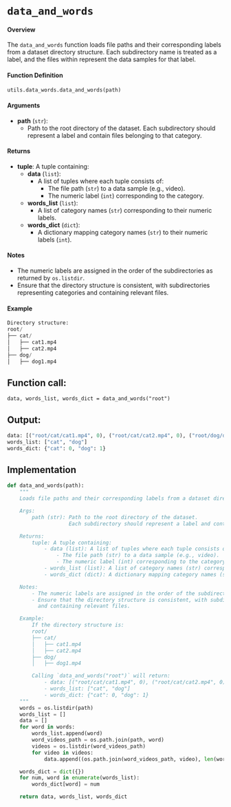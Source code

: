 # `data_and_words`

#### Overview
The `data_and_words` function loads file paths and their corresponding labels from a dataset directory structure. Each subdirectory name is treated as a label, and the files within represent the data samples for that label.

#### Function Definition
```python
utils.data_words.data_and_words(path)
```

#### Arguments
- **path** (`str`):
  - Path to the root directory of the dataset. Each subdirectory should represent a label and contain files belonging to that category.

#### Returns
- **tuple**: A tuple containing:
  - **data** (`list`):
    - A list of tuples where each tuple consists of:
      - The file path (`str`) to a data sample (e.g., video).
      - The numeric label (`int`) corresponding to the category.
  - **words_list** (`list`):
    - A list of category names (`str`) corresponding to their numeric labels.
  - **words_dict** (`dict`):
    - A dictionary mapping category names (`str`) to their numeric labels (`int`).

#### Notes
- The numeric labels are assigned in the order of the subdirectories as returned by `os.listdir`.
- Ensure that the directory structure is consistent, with subdirectories representing categories and containing relevant files.

#### Example
```python
Directory structure:
root/
├── cat/
│   ├── cat1.mp4
│   ├── cat2.mp4
├── dog/
│   ├── dog1.mp4
```

## Function call:
```
data, words_list, words_dict = data_and_words("root")
```
## Output:
```python
data: [("root/cat/cat1.mp4", 0), ("root/cat/cat2.mp4", 0), ("root/dog/dog1.mp4", 1)]
words_list: ["cat", "dog"]
words_dict: {"cat": 0, "dog": 1}
```

## Implementation
```python
def data_and_words(path):
    """
    Loads file paths and their corresponding labels from a dataset directory structure.

    Args:
        path (str): Path to the root directory of the dataset. 
                    Each subdirectory should represent a label and contain files belonging to that category.

    Returns:
        tuple: A tuple containing:
            - data (list): A list of tuples where each tuple consists of:
                - The file path (str) to a data sample (e.g., video).
                - The numeric label (int) corresponding to the category.
            - words_list (list): A list of category names (str) corresponding to their numeric labels.
            - words_dict (dict): A dictionary mapping category names (str) to their numeric labels (int).

    Notes:
        - The numeric labels are assigned in the order of the subdirectories as returned by `os.listdir`.
        - Ensure that the directory structure is consistent, with subdirectories representing categories
          and containing relevant files.

    Example:
        If the directory structure is:
        root/
        ├── cat/
        │   ├── cat1.mp4
        │   ├── cat2.mp4
        ├── dog/
        │   ├── dog1.mp4

        Calling `data_and_words("root")` will return:
            - data: [("root/cat/cat1.mp4", 0), ("root/cat/cat2.mp4", 0), ("root/dog/dog1.mp4", 1)]
            - words_list: ["cat", "dog"]
            - words_dict: {"cat": 0, "dog": 1}
    """
    words = os.listdir(path)
    words_list = []
    data = []
    for word in words:
        words_list.append(word)
        word_videos_path = os.path.join(path, word)
        videos = os.listdir(word_videos_path)
        for video in videos:
            data.append((os.path.join(word_videos_path, video), len(words_list)-1))

    words_dict = dict({})
    for num, word in enumerate(words_list):
        words_dict[word] = num

    return data, words_list, words_dict
```
